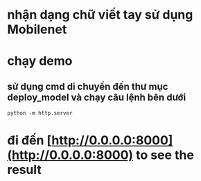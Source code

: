
# nhận dạng chữ viết tay sử dụng Mobilenet

# chạy demo

## sử dụng cmd di chuyển đến thư mục deploy_model và chạy câu lệnh bên dưới

```
python -m http.server
```

# đi đến [http://0.0.0.0:8000](http://0.0.0.0:8000) to see the result


